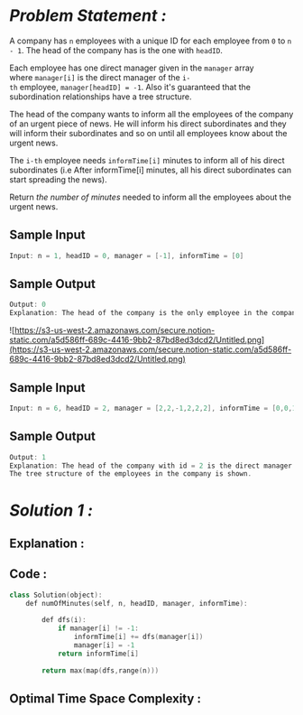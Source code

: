 # *Problem Statement :*

A company has `n` employees with a unique ID for each employee from `0` to `n - 1`. The head of the company has is the one with `headID`.

Each employee has one direct manager given in the `manager` array where `manager[i]` is the direct manager of the `i-th` employee, `manager[headID] = -1`. Also it's guaranteed that the subordination relationships have a tree structure.

The head of the company wants to inform all the employees of the company of an urgent piece of news. He will inform his direct subordinates and they will inform their subordinates and so on until all employees know about the urgent news.

The `i-th` employee needs `informTime[i]` minutes to inform all of his direct subordinates (i.e After informTime[i] minutes, all his direct subordinates can start spreading the news).

Return *the number of minutes* needed to inform all the employees about the urgent news.

## Sample Input

```cpp
Input: n = 1, headID = 0, manager = [-1], informTime = [0]
```

## Sample Output

```cpp
Output: 0
Explanation: The head of the company is the only employee in the company.
```

![https://s3-us-west-2.amazonaws.com/secure.notion-static.com/a5d586ff-689c-4416-9bb2-87bd8ed3dcd2/Untitled.png](https://s3-us-west-2.amazonaws.com/secure.notion-static.com/a5d586ff-689c-4416-9bb2-87bd8ed3dcd2/Untitled.png)

## Sample Input

```cpp
Input: n = 6, headID = 2, manager = [2,2,-1,2,2,2], informTime = [0,0,1,0,0,0]
```

## Sample Output

```cpp
Output: 1
Explanation: The head of the company with id = 2 is the direct manager of all the employees in the company and needs 1 minute to inform them all.
The tree structure of the employees in the company is shown.
```

# *Solution 1 :*

## Explanation :

## Code :

```cpp
class Solution(object):
    def numOfMinutes(self, n, headID, manager, informTime):
        
        def dfs(i):
            if manager[i] != -1:
                informTime[i] += dfs(manager[i])
                manager[i] = -1
            return informTime[i]
        
        return max(map(dfs,range(n)))
```

## Optimal Time Space Complexity :